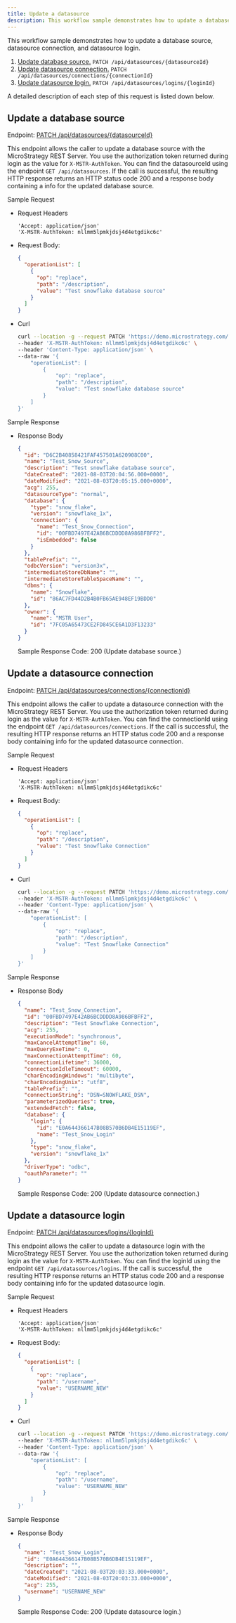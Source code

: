 ```yaml
---
title: Update a datasource
description: This workflow sample demonstrates how to update a database source, datasource connection, and datasource login.
---
```


This workflow sample demonstrates how to update a database source, datasource connection, and datasource login.

1. [Update database source.](#update-a-database-source) `PATCH /api/datasources/{datasourceId}`
1. [Update datasource connection.](#update-a-datasource-connection) `PATCH /api/datasources/connections/{connectionId}`
1. [Update datasource login.](#update-a-datasource-login) `PATCH /api/datasources/logins/{loginId}`

A detailed description of each step of this request is listed down below.

## Update a database source

Endpoint: [PATCH /api/datasources/{datasourceId}](https://demo.microstrategy.com/MicroStrategyLibrary/api-docs/index.html#/Datasource%20Management/updateDatasource)

This endpoint allows the caller to update a database source with the MicroStrategy REST Server. You use the authorization token returned during login as the value for `X-MSTR-AuthToken`. You can find the datasourceId using the endpoint `GET /api/datasources`. If the call is successful, the resulting HTTP response returns an HTTP status code 200 and a response body containing a info for the updated database source.

Sample Request

- Request Headers

  ```http
  'Accept: application/json'
  'X-MSTR-AuthToken: nllmm5lpmkjdsj4d4etgdikc6c'
  ```

- Request Body:

  ```json
  {
    "operationList": [
      {
        "op": "replace",
        "path": "/description",
        "value": "Test snowflake database source"
      }
    ]
  }
  ```

- Curl

  ```bash
  curl --location -g --request PATCH 'https://demo.microstrategy.com/MicroStrategyLibrary/api/datasources/{{datasourceId}}' \
  --header 'X-MSTR-AuthToken: nllmm5lpmkjdsj4d4etgdikc6c' \
  --header 'Content-Type: application/json' \
  --data-raw '{
      "operationList": [
          {
              "op": "replace",
              "path": "/description",
              "value": "Test snowflake database source"
          }
      ]
  }'
  ```

Sample Response

- Response Body

  ```json
  {
    "id": "D6C2B40858421FAF457501A620908C00",
    "name": "Test_Snow_Source",
    "description": "Test snowflake database source",
    "dateCreated": "2021-08-03T20:04:56.000+0000",
    "dateModified": "2021-08-03T20:05:15.000+0000",
    "acg": 255,
    "datasourceType": "normal",
    "database": {
      "type": "snow_flake",
      "version": "snowflake_1x",
      "connection": {
        "name": "Test_Snow_Connection",
        "id": "00FBD7497E42AB6BCDDDD8A986BFBFF2",
        "isEmbedded": false
      }
    },
    "tablePrefix": "",
    "odbcVersion": "version3x",
    "intermediateStoreDbName": "",
    "intermediateStoreTableSpaceName": "",
    "dbms": {
      "name": "Snowflake",
      "id": "86AC7FD44D2B4B0FB65AE948EF19BDD0"
    },
    "owner": {
      "name": "MSTR User",
      "id": "7FC05A65473CE2FD845CE6A1D3F13233"
    }
  }
  ```

  Sample Response Code: 200 (Update database source.)

## Update a datasource connection

Endpoint: [PATCH /api/datasources/connections/{connectionId}](https://demo.microstrategy.com/MicroStrategyLibrary/api-docs/index.html#/Datasource%20Management/updateDatasourceConnection)

This endpoint allows the caller to update a datasource connection with the MicroStrategy REST Server. You use the authorization token returned during login as the value for `X-MSTR-AuthToken`. You can find the connectionId using the endpoint `GET /api/datasources/connections`. If the call is successful, the resulting HTTP response returns an HTTP status code 200 and a response body containing info for the updated datasource connection.

Sample Request

- Request Headers

  ```http
  'Accept: application/json'
  'X-MSTR-AuthToken: nllmm5lpmkjdsj4d4etgdikc6c'
  ```

- Request Body:

  ```json
  {
    "operationList": [
      {
        "op": "replace",
        "path": "/description",
        "value": "Test Snowflake Connection"
      }
    ]
  }
  ```

- Curl

  ```bash
  curl --location -g --request PATCH 'https://demo.microstrategy.com/MicroStrategyLibrary/api/datasources/connections/{{connectionId}}' \
  --header 'X-MSTR-AuthToken: nllmm5lpmkjdsj4d4etgdikc6c' \
  --header 'Content-Type: application/json' \
  --data-raw '{
      "operationList": [
          {
              "op": "replace",
              "path": "/description",
              "value": "Test Snowflake Connection"
          }
      ]
  }'
  ```

Sample Response

- Response Body

  ```json
  {
    "name": "Test_Snow_Connection",
    "id": "00FBD7497E42AB6BCDDDD8A986BFBFF2",
    "description": "Test Snowflake Connection",
    "acg": 255,
    "executionMode": "synchronous",
    "maxCancelAttemptTime": 60,
    "maxQueryExeTime": 0,
    "maxConnectionAttemptTime": 60,
    "connectionLifetime": 36000,
    "connectionIdleTimeout": 60000,
    "charEncodingWindows": "multibyte",
    "charEncodingUnix": "utf8",
    "tablePrefix": "",
    "connectionString": "DSN=SNOWFLAKE_DSN",
    "parameterizedQueries": true,
    "extendedFetch": false,
    "database": {
      "login": {
        "id": "E0A644366147B08B570B6DB4E15119EF",
        "name": "Test_Snow_Login"
      },
      "type": "snow_flake",
      "version": "snowflake_1x"
    },
    "driverType": "odbc",
    "oauthParameter": ""
  }
  ```

  Sample Response Code: 200 (Update datasource connection.)

## Update a datasource login

Endpoint: [PATCH /api/datasources/logins/{loginId}](https://demo.microstrategy.com/MicroStrategyLibrary/api-docs/index.html#/Datasource%20Management/updateDatasourceLogin)

This endpoint allows the caller to update a datasource login with the MicroStrategy REST Server. You use the authorization token returned during login as the value for `X-MSTR-AuthToken`. You can find the loginId using the endpoint `GET /api/datasources/logins`. If the call is successful, the resulting HTTP response returns an HTTP status code 200 and a response body containing info for the updated datasource login.

Sample Request

- Request Headers

  ```http
  'Accept: application/json'
  'X-MSTR-AuthToken: nllmm5lpmkjdsj4d4etgdikc6c'
  ```

- Request Body:

  ```json
  {
    "operationList": [
      {
        "op": "replace",
        "path": "/username",
        "value": "USERNAME_NEW"
      }
    ]
  }
  ```

- Curl

  ```bash
  curl --location -g --request PATCH 'https://demo.microstrategy.com/MicroStrategyLibrary/api/datasources/logins/{{loginId}}' \
  --header 'X-MSTR-AuthToken: nllmm5lpmkjdsj4d4etgdikc6c' \
  --header 'Content-Type: application/json' \
  --data-raw '{
      "operationList": [
          {
              "op": "replace",
              "path": "/username",
              "value": "USERNAME_NEW"
          }
      ]
  }'
  ```

Sample Response

- Response Body

  ```json
  {
    "name": "Test_Snow_Login",
    "id": "E0A644366147B08B570B6DB4E15119EF",
    "description": "",
    "dateCreated": "2021-08-03T20:03:33.000+0000",
    "dateModified": "2021-08-03T20:03:33.000+0000",
    "acg": 255,
    "username": "USERNAME_NEW"
  }
  ```

  Sample Response Code: 200 (Update datasource login.)
